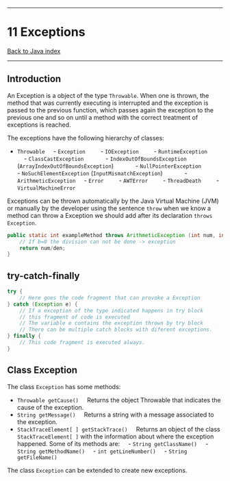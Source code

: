 
---
# 11 Exceptions

[Back to Java index](../README.md)

---
## Introduction
An Exception is a object of the type `Throwable`.
When one is thrown, the method that was currently executing is interrupted and the exception is passed to the previous function, which passes again the exception to the previous one and so on until a method with the correct treatment of exceptions is reached.

The exceptions have the following hierarchy of classes:
- `Throwable`
    - `Exception`
        - `IOException`
        - `RuntimeException`
            - `ClassCastException`
            - `IndexOutOfBoundsException` (`ArrayIndexOutOfBoundsException`)
            - `NullPointerException`
            - `NoSuchElementException` (`InputMismatchException`)
            - `ArithmeticException`
    - `Error`
        - `AWTError`
        - `ThreadDeath`
        - `VirtualMachineError`

Exceptions can be thrown automatically by the Java Virtual Machine (JVM) or manually by the developer using the sentence `throw` when we know a method can throw a Exception we should add after its declaration `throws Exception`.  

```java
public static int exampleMethod throws ArithmeticException (int num, int den) {
    // If b=0 the division can not be done -> exception
    return num/den;
}
```
## try-catch-finally

```java
try {
    // Here goes the code fragment that can provoke a Exception
} catch (Exception e) {
    // If a exception of the type indicated happens in try block
    // this fragment of code is executed
    // The variable e contains the exception thrown by try block
    // There can be multiple catch blocks with diferent exceptions.
} finally {
    // This code fragment is executed always.
}
```
## Class Exception

The class `Exception` has some methods:
- `Throwable getCause()`
    Returns the object Throwable that indicates the cause of the exception.
- `String getMessage()`
    Returns a string with a message associated to the exception.
- `StackTraceElement[ ] getStackTrace()`
    Returns an object of the class `StackTraceElement[ ]` with the information about where the exception happened. Some of its methods are:
    - `String getClassName()`
    - `String getMethodName()`
    - `int getLineNumber()`
    - `String getFileName()`

The class `Exception` can be extended to create new exceptions.